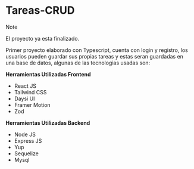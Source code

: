 # Tareas-CRUD

> [!NOTE]
> El proyecto ya esta finalizado.

<p>
Primer proyecto elaborado con Typescript, cuenta con login y registro, los usuarios pueden guardar sus propias tareas y estas seran guardadas en una base de datos, algunas de las tecnologias usadas son:
</p>

**Herramientas Utilizadas Frontend**
- React JS
- Tailwind CSS
- Daysi UI
- Framer Motion
- Zod

**Herramientas Utilizadas Backend**
- Node JS
- Express JS
- Yup
- Sequelize
- Mysql